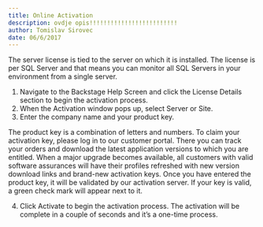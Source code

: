 ```yaml
---
title: Online Activation
description: ovdje opis!!!!!!!!!!!!!!!!!!!!!!!!!
author: Tomislav Sirovec
date: 06/6/2017
---
```

The server license is tied to the server on which it is installed. The license is per SQL Server and that means you can monitor all SQL Servers in your environment from a single server.

1. Navigate to the Backstage Help Screen and click the License Details section to begin the activation process.
2. When the Activation window pops up, select Server or Site.
3. Enter the company name and your product key.

The product key is a combination of letters and numbers. To claim your activation key, please log in to our customer portal. There you can track your orders and download the latest application versions to which you are entitled. When a major upgrade becomes available, all customers with valid software assurances will have their profiles refreshed with new version download links and brand-new activation keys.
Once you have entered the product key, it will be validated by our activation server. If your key is valid, a green check mark will appear next to it.

4. Click Activate to begin the activation process.
The activation will be complete in a couple of seconds and it’s a one-time process.
